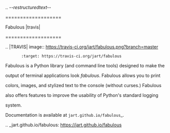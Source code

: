 .. -*-restructuredtext-*-

===================
 Fabulous |travis|
===================

.. |TRAVIS| image:: https://travis-ci.org/jart/fabulous.png?branch=master
           :target: https://travis-ci.org/jart/fabulous

Fabulous is a Python library (and command line tools) designed to make the
output of terminal applications look *fabulous*. Fabulous allows you to print
colors, images, and stylized text to the console (without curses.)  Fabulous
also offers features to improve the usability of Python's standard logging
system.

Documentation is available at `jart.github.io/fabulous`_.

.. _jart.github.io/fabulous: https://jart.github.io/fabulous
